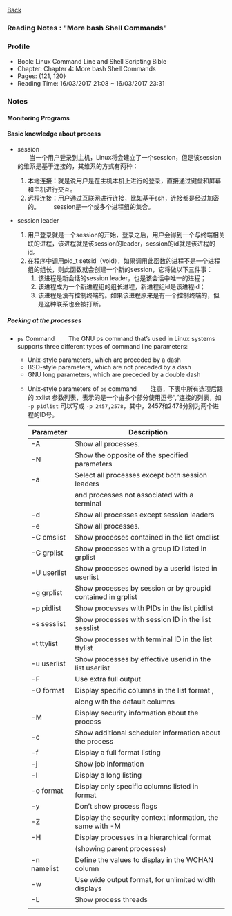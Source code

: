 [Back](index.md)

### Reading Notes : "More bash Shell Commands"

### Profile
- Book: Linux Command Line and Shell Scripting Bible
- Chapter: Chapter 4: More bash Shell Commands
- Pages: {121, 120}
- Reading Time: 16/03/2017 21:08 ~ 16/03/2017 23:31

### Notes

#### Monitoring Programs

#### Basic knowledge about process
- session       
　　当一个用户登录到主机，Linux将会建立了一个session，但是该session的维系是基于连接的，其维系的方式有两种：     
    1. 本地连接：就是说用户是在主机本机上进行的登录，直接通过键盘和屏幕和主机进行交互。
    2. 远程连接：用户通过互联网进行连接，比如基于ssh，连接都是经过加密的。
　　session是一个或多个进程组的集合。
 
 - session leader    
    1. 用户登录就是一个session的开始，登录之后，用户会得到一个与终端相关联的进程，该进程就是该session的leader，session的id就是该进程的id。
    2. 在程序中调用pid_t setsid（void），如果调用此函数的进程不是一个进程组的组长，则此函数就会创建一个新的session，它将做以下三件事：
        1. 该进程是新会话的session leader，也是该会话中唯一的进程；
        2. 该进程成为一个新进程组的组长进程，新进程组id是该进程id；
        3. 该进程是没有控制终端的。如果该进程原来是有一个控制终端的，但是这种联系也会被打断。

##### Peeking at the processes

- `ps` Command
 　　The GNU ps command that’s used in Linux systems supports three different types of command line parameters:
    * Unix-style parameters, which are preceded by a dash
    * BSD-style parameters, which are not preceded by a dash
    * GNU long parameters, which are preceded by a double dash
    
    - Unix-style parameters of `ps` command
    　　注意，下表中所有选项后跟的 xxlist 参数列表，表示的是一个由多个部分使用逗号“,”连接的列表，如 `-p pidlist` 可以写成 `-p 2457,2578`，其中，2457和2478分别为两个进程的ID号。
    
        | **Parameter** |                         Description                          |
        |---------------|--------------------------------------------------------------|
        | -A            | Show all processes.                                          |
        | -N            | Show the opposite of the specified parameters                |
        | -a            | Select all processes except both session leaders             |
        |               | and processes not associated with a terminal                 |
        | -d            | Show all processes except session leaders                    |
        | -e            | Show all processes.                                          |
        | -C cmslist    | Show processes contained in the list cmdlist                 |
        | -G grplist    | Show processes with a group ID listed in grplist             |
        | -U userlist   | Show processes owned by a userid listed in userlist          |
        | -g grplist    | Show processes by session or by groupid contained in grplist |
        | -p pidlist    | Show processes with PIDs in the list pidlist                 |
        | -s sesslist   | Show processes with session ID in the list sesslist          |
        | -t ttylist    | Show processes with terminal ID in the list ttylist          |
        | -u userlist   | Show processes by effective userid in the list userlist      |
        | -F            | Use extra full output                                        |
        | -O format     | Display specific columns in the list format ,                |
        |               | along with the default columns                               |
        | -M            | Display security information about the process               |
        | -c            | Show additional scheduler information about the process      |
        | -f            | Display a full format listing                                |
        | -j            | Show job information                                         |
        | -l            | Display a long listing                                       |
        | -o format     | Display only specific columns listed in format               |
        | -y            | Don’t show process flags                                     |
        | -Z            | Display the security context information, the same with -M   |
        | -H            | Display processes in a hierarchical format                   |
        |               | (showing parent processes)                                   |
        | -n namelist   | Define the values to display in the WCHAN column             |
        | -w            | Use wide output format, for unlimited width displays         |
        | -L            | Show process threads                                         |
        |               |                                                              |

